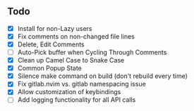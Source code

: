 ## Todo

- [x] Install for non-Lazy users
- [x] Fix comments on non-changed file lines
- [x] Delete, Edit Comments
- [ ] Auto-Pick buffer when Cycling Through Comments
- [x] Clean up Camel Case to Snake Case
- [x] Common Popup State
- [x] Silence make command on build (don't rebuild every time)
- [x] Fix gitlab.nvim vs. gitlab namespacing issue
- [x] Allow customization of keybindings
- [ ] Add logging functionality for all API calls
